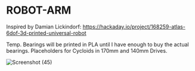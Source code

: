 # ROBOT-ARM

Inspired by Damian Lickindorf:
https://hackaday.io/project/168259-atlas-6dof-3d-printed-universal-robot

Temp. Bearings will be printed in PLA until I have enough to buy the actual bearings. Placeholders for Cycloids in 170mm and 140mm Drives.

![Screenshot (45)](https://user-images.githubusercontent.com/88177114/215228575-a20d3f9d-f662-46a0-9eec-c5d2a239bc5a.png)
